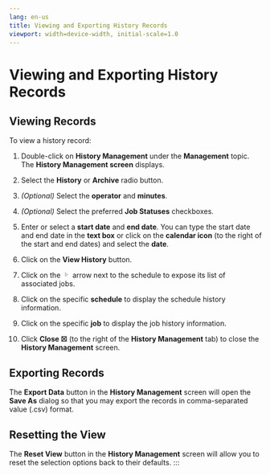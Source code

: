 ```yaml
---
lang: en-us
title: Viewing and Exporting History Records
viewport: width=device-width, initial-scale=1.0
---
```


#  Viewing and Exporting History Records

## Viewing Records

To view a history record:

1.  Double-click on **History Management** under the **Management**
    topic. The **History Management screen** displays.

2.  Select the **History** or **Archive** radio button.

3.  *(Optional)* Select the **operator** and
    **minutes**.

4.  *(Optional)* Select the preferred **Job Statuses**
    checkboxes.

5.  Enter or select a **start date** and **end date**. You can type the
    start date and end date in the **text box** or click on the
    **calendar icon** (to the right of the start and end dates) and
    select the **date**.

6.  Click on the **View History** button.

7.  Click on the ![](../../../Resources/Images/EM/EMarrowtoexpand.png)
    arrow next to the schedule to expose its list of associated jobs.

8.  Click on the specific **schedule** to display the schedule history
    information.

9.  Click on the specific **job** to display the job history
    information.

10. Click **Close ☒** (to the right of the **History Management** tab)
    to close the **History Management** screen.

## Exporting Records

The **Export Data** button in the **History Management** screen will
open the **Save As** dialog so that you may export the records in
comma-separated value (.csv) format.

## Resetting the View

The **Reset View** button in the **History Management** screen will
allow you to reset the selection options back to their defaults.
:::

 

